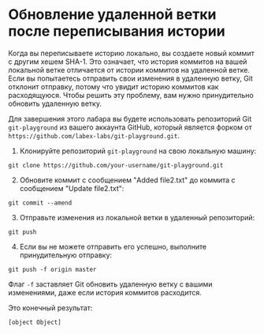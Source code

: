 # Обновление удаленной ветки после переписывания истории

Когда вы переписываете историю локально, вы создаете новый коммит с другим хешем SHA-1. Это означает, что история коммитов на вашей локальной ветке отличается от истории коммитов на удаленной ветке. Если вы попытаетесь отправить свои изменения в удаленную ветку, Git отклонит отправку, потому что увидит историю коммитов как расходящуюся. Чтобы решить эту проблему, вам нужно принудительно обновить удаленную ветку.

Для завершения этого лабара вы будете использовать репозиторий Git `git-playground` из вашего аккаунта GitHub, который является форком от `https://github.com/labex-labs/git-playground.git`.

1. Клонируйте репозиторий `git-playground` на свою локальную машину:

```shell
git clone https://github.com/your-username/git-playground.git
```

2. Обновите коммит с сообщением "Added file2.txt" до коммита с сообщением "Update file2.txt":

```shell
git commit --amend
```

3. Отправьте изменения из локальной ветки в удаленный репозиторий:

```shell
git push
```

4. Если вы не можете отправить его успешно, выполните принудительную отправку:

```shell
git push -f origin master
```

Флаг `-f` заставляет Git обновить удаленную ветку с вашими изменениями, даже если история коммитов расходится.

Это конечный результат:

```shell
[object Object]
```
